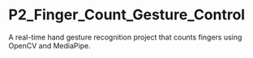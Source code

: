 # P2_Finger_Count_Gesture_Control
A real-time hand gesture recognition project that counts fingers using OpenCV and MediaPipe.
